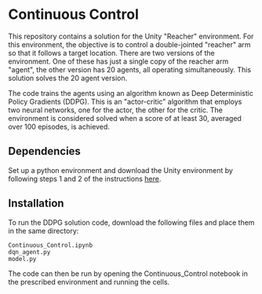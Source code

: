 # Continuous Control

This repository contains a solution for the Unity "Reacher" environment. For this environment, the objective is to control a double-jointed "reacher" arm so that it follows a target location. There are two versions of the environment. One of these has just a single copy of the reacher arm "agent", the other version has 20 agents, all operating simultaneously. This solution solves the 20 agent version. 


The code trains the agents using an algorithm known as Deep Deterministic Policy Gradients (DDPG). This is an "actor-critic" algorithm that employs two neural networks, one for the actor, the other for the critic. The environment is considered solved when a score of at least 30, averaged over 100 episodes, is achieved.  


## Dependencies

Set up a python environment and download the Unity environment by following steps 1 and 2 of the instructions <a href="https://classroom.udacity.com/nanodegrees/nd893/parts/286e7d2c-e00c-4146-a5f2-a490e0f23eda/modules/089d6d51-cae8-4d4b-84c6-9bbe58b8b869/lessons/5b822b1d-5c89-4fd5-9b52-a02ddcfd3385/concepts/2303cf3b-d5dc-42b0-8d15-e379fa76c6d5">here</a>.

## Installation

To run the DDPG solution code, download the following files and place them in the same directory:
    
    Continuous_Control.ipynb
    dqn_agent.py
    model.py

The code can then be run by opening the Continuous_Control notebook in the prescribed environment and running the cells.

